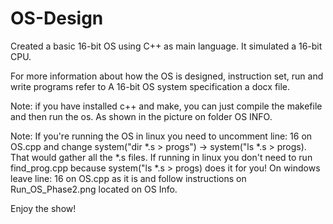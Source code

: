 # OS-Design
Created a basic 16-bit OS using C++ as main language. It simulated a 16-bit CPU.

For more information about how the OS is designed, instruction set, run and write programs refer
to A 16-bit OS system specification a docx file.

Note: if you have installed c++ and make, you can just compile the makefile and then run the os. 
      As shown in the picture on folder OS INFO.
      
Note: If you're running the OS in linux you need to uncomment line: 16 on OS.cpp
      and change system("dir *.s > progs") -> system("ls *.s > progs). That would
      gather all the *.s files. If running in linux you don't need to run
      find_prog.cpp because system("ls *.s > progs) does it for you! On
      windows leave line: 16 on OS.cpp as it is and follow instructions on
      Run_OS_Phase2.png located on OS Info.

Enjoy the show!
